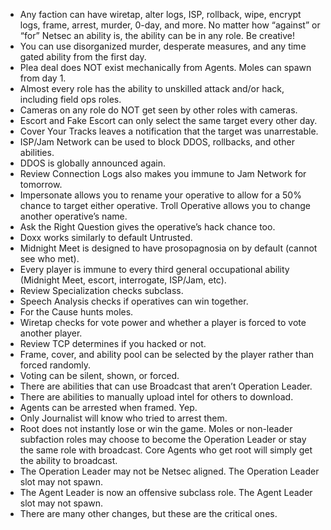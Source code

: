 
- Any faction can have wiretap, alter logs, ISP, rollback, wipe, encrypt logs, frame, arrest, murder, 0-day, and more. No matter how “against” or “for” Netsec an ability is, the ability can be in any role. Be creative!
- You can use disorganized murder, desperate measures, and any time gated ability from the first day.
- Plea deal does NOT exist mechanically from Agents. Moles can spawn from day 1.
- Almost every role has the ability to unskilled attack and/or hack, including field ops roles.
- Cameras on any role do NOT get seen by other roles with cameras.
- Escort and Fake Escort can only select the same target every other day.
- Cover Your Tracks leaves a notification that the target was unarrestable.
- ISP/Jam Network can be used to block DDOS, rollbacks, and other abilities.
- DDOS is globally announced again.
- Review Connection Logs also makes you immune to Jam Network for tomorrow.
- Impersonate allows you to rename your operative to allow for a 50% chance to target either operative. Troll Operative allows you to change another operative’s name.
- Ask the Right Question gives the operative’s hack chance too.
- Doxx works similarly to default Untrusted.
- Midnight Meet is designed to have prosopagnosia on by default (cannot see who met).
- Every player is immune to every third general occupational ability (Midnight Meet, escort, interrogate, ISP/Jam, etc).
- Review Specialization checks subclass.
- Speech Analysis checks if operatives can win together.
- For the Cause hunts moles.
- Wiretap checks for vote power and whether a player is forced to vote another player.
- Review TCP determines if you hacked or not.
- Frame, cover, and ability pool can be selected by the player rather than forced randomly.
- Voting can be silent, shown, or forced.
- There are abilities that can use Broadcast that aren’t Operation Leader.
- There are abilities to manually upload intel for others to download.
- Agents can be arrested when framed. Yep.
- Only Journalist will know who tried to arrest them.
- Root does not instantly lose or win the game. Moles or non-leader subfaction roles may choose to become the Operation Leader or stay the same role with broadcast. Core Agents who get root will simply get the ability to broadcast.
- The Operation Leader may not be Netsec aligned. The Operation Leader slot may not spawn.
- The Agent Leader is now an offensive subclass role. The Agent Leader slot may not spawn.
- There are many other changes, but these are the critical ones.

<br>
